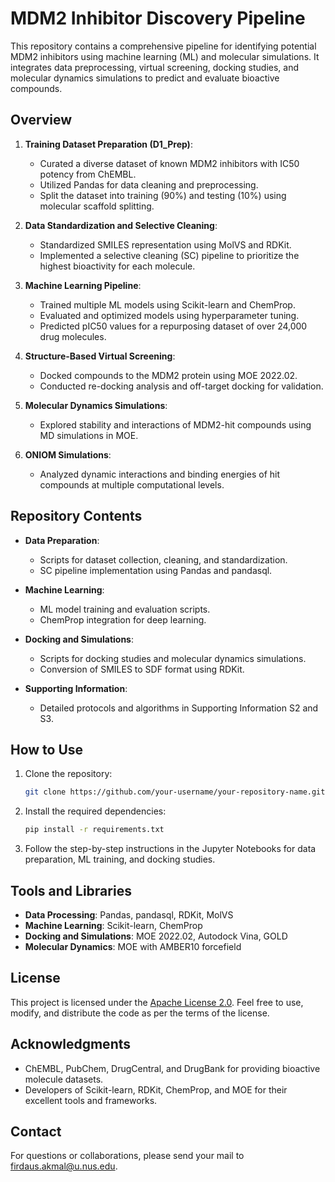 # MDM2 Inhibitor Discovery Pipeline

This repository contains a comprehensive pipeline for identifying potential MDM2 inhibitors using machine learning (ML) and molecular simulations. It integrates data preprocessing, virtual screening, docking studies, and molecular dynamics simulations to predict and evaluate bioactive compounds.

## Overview

1. **Training Dataset Preparation (D1_Prep)**:
   - Curated a diverse dataset of known MDM2 inhibitors with IC50 potency from ChEMBL.
   - Utilized Pandas for data cleaning and preprocessing.
   - Split the dataset into training (90%) and testing (10%) using molecular scaffold splitting.

2. **Data Standardization and Selective Cleaning**:
   - Standardized SMILES representation using MolVS and RDKit.
   - Implemented a selective cleaning (SC) pipeline to prioritize the highest bioactivity for each molecule.

3. **Machine Learning Pipeline**:
   - Trained multiple ML models using Scikit-learn and ChemProp.
   - Evaluated and optimized models using hyperparameter tuning.
   - Predicted pIC50 values for a repurposing dataset of over 24,000 drug molecules.

4. **Structure-Based Virtual Screening**:
   - Docked compounds to the MDM2 protein using MOE 2022.02.
   - Conducted re-docking analysis and off-target docking for validation.

5. **Molecular Dynamics Simulations**:
   - Explored stability and interactions of MDM2-hit compounds using MD simulations in MOE.

6. **ONIOM Simulations**:
   - Analyzed dynamic interactions and binding energies of hit compounds at multiple computational levels.

## Repository Contents

- **Data Preparation**:
  - Scripts for dataset collection, cleaning, and standardization.
  - SC pipeline implementation using Pandas and pandasql.

- **Machine Learning**:
  - ML model training and evaluation scripts.
  - ChemProp integration for deep learning.

- **Docking and Simulations**:
  - Scripts for docking studies and molecular dynamics simulations.
  - Conversion of SMILES to SDF format using RDKit.

- **Supporting Information**:
  - Detailed protocols and algorithms in Supporting Information S2 and S3.

## How to Use

1. Clone the repository:
   ```bash
   git clone https://github.com/your-username/your-repository-name.git
   ```
2. Install the required dependencies:
   ```bash
   pip install -r requirements.txt
   ```
3. Follow the step-by-step instructions in the Jupyter Notebooks for data preparation, ML training, and docking studies.

## Tools and Libraries

- **Data Processing**: Pandas, pandasql, RDKit, MolVS
- **Machine Learning**: Scikit-learn, ChemProp
- **Docking and Simulations**: MOE 2022.02, Autodock Vina, GOLD
- **Molecular Dynamics**: MOE with AMBER10 forcefield

## License
This project is licensed under the [Apache License 2.0](LICENSE). Feel free to use, modify, and distribute the code as per the terms of the license.

## Acknowledgments

- ChEMBL, PubChem, DrugCentral, and DrugBank for providing bioactive molecule datasets.
- Developers of Scikit-learn, RDKit, ChemProp, and MOE for their excellent tools and frameworks.

## Contact
For questions or collaborations, please send your mail to firdaus.akmal@u.nus.edu.
